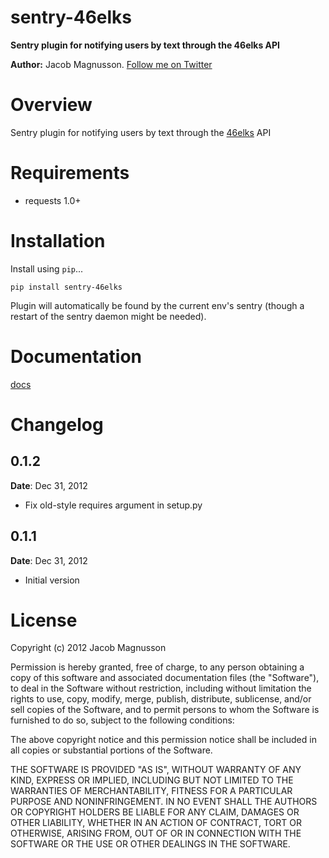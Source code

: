# sentry-46elks

**Sentry plugin for notifying users by text through the 46elks API**

**Author:** Jacob Magnusson. [Follow me on Twitter][twitter]

# Overview

Sentry plugin for notifying users by text through the [46elks][46elks] API

# Requirements

* requests 1.0+

# Installation

Install using `pip`...

    pip install sentry-46elks

Plugin will automatically be found by the current env's sentry (though a restart of the sentry daemon might be needed).

# Documentation

[docs]

# Changelog

## 0.1.2

**Date**: Dec 31, 2012

* Fix old-style requires argument in setup.py

## 0.1.1

**Date**: Dec 31, 2012

* Initial version

# License

Copyright (c) 2012 Jacob Magnusson

Permission is hereby granted, free of charge, to any person obtaining a copy
of this software and associated documentation files (the "Software"), to deal
in the Software without restriction, including without limitation the rights
to use, copy, modify, merge, publish, distribute, sublicense, and/or sell
copies of the Software, and to permit persons to whom the Software is
furnished to do so, subject to the following conditions:

The above copyright notice and this permission notice shall be included in
all copies or substantial portions of the Software.

THE SOFTWARE IS PROVIDED "AS IS", WITHOUT WARRANTY OF ANY KIND, EXPRESS OR
IMPLIED, INCLUDING BUT NOT LIMITED TO THE WARRANTIES OF MERCHANTABILITY,
FITNESS FOR A PARTICULAR PURPOSE AND NONINFRINGEMENT. IN NO EVENT SHALL THE
AUTHORS OR COPYRIGHT HOLDERS BE LIABLE FOR ANY CLAIM, DAMAGES OR OTHER
LIABILITY, WHETHER IN AN ACTION OF CONTRACT, TORT OR OTHERWISE, ARISING FROM,
OUT OF OR IN CONNECTION WITH THE SOFTWARE OR THE USE OR OTHER DEALINGS IN
THE SOFTWARE.

[twitter]: https://twitter.com/pyjacob
[docs]: https://github.com/jmagnusson/sentry-46elks
[46elks]: http://46elks.com/
